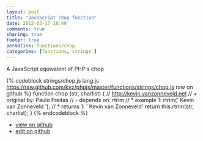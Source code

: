 ```yaml
---
layout: post
title: "JavaScript chop function"
date: 2012-05-17 18:49
comments: true
sharing: true
footer: true
permalink: functions/chop
categories: [functions, strings ]
---
```

A JavaScript equivalent of PHP's chop
<!-- more -->
{% codeblock strings/chop.js lang:js https://raw.github.com/kvz/phpjs/master/functions/strings/chop.js raw on github %}
function chop (str, charlist) {
    // http://kevin.vanzonneveld.net
    // +   original by: Paulo Freitas
    // -    depends on: rtrim
    // *     example 1: rtrim('    Kevin van Zonneveld    ');
    // *     returns 1: '    Kevin van Zonneveld'
    return this.rtrim(str, charlist);
}
{% endcodeblock %}
<ul>
 <li><a href="https://github.com/kvz/phpjs/blob/master/functions/strings/chop.js">view on github</a></li>
 <li><a href="https://github.com/kvz/phpjs/edit/master/functions/strings/chop.js">edit on github</a></li>
</ul>
